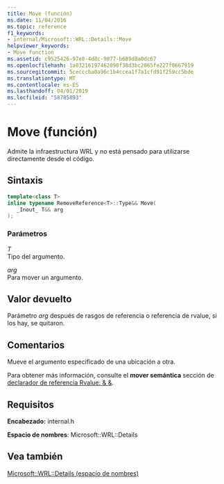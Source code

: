 ```yaml
---
title: Move (función)
ms.date: 11/04/2016
ms.topic: reference
f1_keywords:
- internal/Microsoft::WRL::Details::Move
helpviewer_keywords:
- Move function
ms.assetid: c9525426-97e8-4d8c-9877-b689d8a0dc67
ms.openlocfilehash: 1a03216197462090f38d3bc2065fe227f0667919
ms.sourcegitcommit: 5cecccba0a96c1b4ccea1f7a1cfd91f259cc5bde
ms.translationtype: MT
ms.contentlocale: es-ES
ms.lasthandoff: 04/01/2019
ms.locfileid: "58785893"
---
```

# <a name="move-function"></a>Move (función)

Admite la infraestructura WRL y no está pensado para utilizarse directamente desde el código.

## <a name="syntax"></a>Sintaxis

```cpp
template<class T>
inline typename RemoveReference<T>::Type&& Move(
   _Inout_ T&& arg
);
```

### <a name="parameters"></a>Parámetros

*T*<br/>
Tipo del argumento.

*arg*<br/>
Para mover un argumento.

## <a name="return-value"></a>Valor devuelto

Parámetro *arg* después de rasgos de referencia o referencia de rvalue, si los hay, se quitaron.

## <a name="remarks"></a>Comentarios

Mueve el argumento especificado de una ubicación a otra.

Para obtener más información, consulte el **mover semántica** sección de [declarador de referencia Rvalue: & &](../../cpp/rvalue-reference-declarator-amp-amp.md).

## <a name="requirements"></a>Requisitos

**Encabezado:** internal.h

**Espacio de nombres**: Microsoft::WRL::Details

## <a name="see-also"></a>Vea también

[Microsoft::WRL::Details (espacio de nombres)](microsoft-wrl-details-namespace.md)